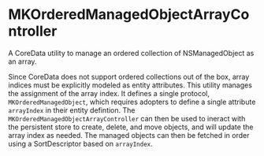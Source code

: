 # MKOrderedManagedObjectArrayController

A CoreData utility to manage an ordered collection of NSManagedObject as an array.

Since CoreData does not support ordered collections out of the box, array indices 
must be explicitly modeled as entity attributes. This utility manages the assignment
of the array index. It defines a single protocol, `MKOrderedManagedObject`, which requires adopters
to define a single attribute `arrayIndex` in their entity defintion. 
The `MKOrderedManagedObjectArrayController` can then be used to ineract with the persistent store
to create, delete, and move objects, and will update the array index as needed.
The managed objects can then be fetched in order using a SortDescriptor based on `arrayIndex`. 
